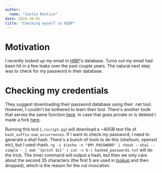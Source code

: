 ```yaml
---
author:
  name: "Justin Restivo"
date: 2024-10-02
title: "Checking myself in HIBP"
---
```


# Motivation

I recently looked up my email in [HIBP](https://haveibeenpwned.com/)'s database. Turns out my email had been hit in a few leaks over the past couple years. The natural next step was to check for my password in their database.

# Checking my credentials

They suggest downloading their password database using their .net tool. However, I couldn't be bothered to learn their tool. There's another toolk that serves the same function [here](https://github.com/ptechofficial/hibp-python-downloader). In case that goes private or is deleted I made a fork [here](https://github.com/DieracDelta/hibp-python-downloader).

Running this tool (`./script.py`) will download a ~40GB text file of `hash_suffix:num_occurrences`. If I want to check my password, I need to generate a sha1 hash. There's a bunch of tools to do this (sha1sum, openssl etc), but I used rhash. `rg -i $(echo -n "$MY_PASSWORD" | rhash --sha1 --simple - | awk '{print $1}' | cut -c 6-) hashed_passwords.txt`  will do the trick. The inner command will output a hash, but then we only care about the second 35 characters (the first 5 are used in [lookup](https://haveibeenpwned.com/API/v3#:~:text=Each%20password%20is%20stored%20as,a%20UTF%2D8%20encoded%20password.) and then dropped), which is the reason for the cut invocation.
